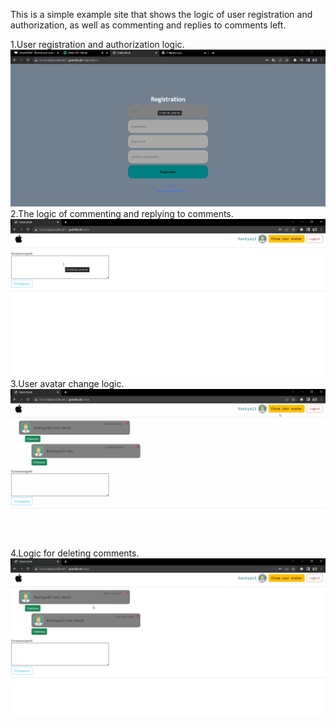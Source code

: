 This is a simple example site that shows the logic of user registration and authorization, as well as commenting and replies to comments left.

  1.User registration and authorization logic.
![](https://github.com/Beskud/Optional/blob/main/registration_and_authorization.gif)
  2.The logic of commenting and replying to comments.
![](https://github.com/Beskud/Optional/blob/main/comment_and_reply_logic.gif)
  3.User avatar change logic.
![](https://github.com/Beskud/Optional/blob/main/change_user_avatar_logic.gif)
  4.Logic for deleting comments.
![](https://github.com/Beskud/Optional/blob/main/remove_comments_logic.gif)
